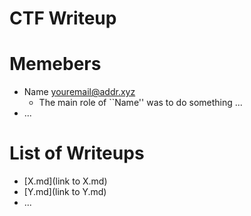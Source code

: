 CTF Writeup
===========

# Memebers

- Name <youremail@addr.xyz>
    * The main role of ``Name'' was to do something ...
- ...

# List of Writeups

- [X.md](link to X.md)
- [Y.md](link to Y.md)
- ...
